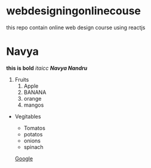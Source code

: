 # webdesigningonlinecouse
this repo contain online web design course using reactjs
# Navya
**this is bold**
*itaicc*
***Navya Nandru***

1. Fruits
    1. Apple
    2. BANANA
    3. orange
    4. mangos
 
 * Vegitables
    * Tomatos
    * potatos
    * onions
    * spinach
    
    [Google](http://www.google.com/)
  
